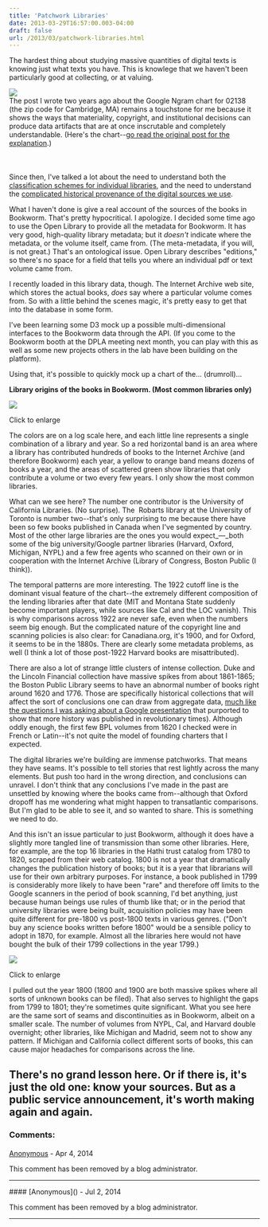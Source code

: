 ```yaml
---
title: 'Patchwork Libraries'
date: 2013-03-29T16:57:00.003-04:00
draft: false
url: /2013/03/patchwork-libraries.html
---
```


The hardest thing about studying massive quantities of digital texts is knowing just what texts you have. This is knowlege that we haven't been particularly good at collecting, or at valuing.

[![](http://4.bp.blogspot.com/-f1TWbi-0Ayw/UVX0AhdCq8I/AAAAAAAAD-4/h8NbS8QeZUA/s320/Screen+shot+2013-03-29+at+4.04.54+PM.png)](http://4.bp.blogspot.com/-f1TWbi-0Ayw/UVX0AhdCq8I/AAAAAAAAD-4/h8NbS8QeZUA/s1600/Screen+shot+2013-03-29+at+4.04.54+PM.png)  
The post I wrote two years ago about the Google Ngram chart for 02138 (the zip code for Cambridge, MA) remains a touchstone for me because it shows the ways that materiality, copyright, and institutional decisions can produce data artifacts that are at once inscrutable and completely understandable. (Here's the chart--[go read the original post for the explanation](http://sappingattention.blogspot.com/2011/01/digital-history-and-copyright-black.html).)  
[  
](http://4.bp.blogspot.com/-f1TWbi-0Ayw/UVX0AhdCq8I/AAAAAAAAD-4/h8NbS8QeZUA/s1600/Screen+shot+2013-03-29+at+4.04.54+PM.png)[  
](http://4.bp.blogspot.com/-f1TWbi-0Ayw/UVX0AhdCq8I/AAAAAAAAD-4/h8NbS8QeZUA/s1600/Screen+shot+2013-03-29+at+4.04.54+PM.png)  
Since then, I've talked a lot about the need to understand both the [classification schemes for individual libraries](http://sappingattention.blogspot.com/2011/02/fresh-set-of-eyes.html), and the need to understand the [complicated historical provenance of the digital sources we use](http://sappingattention.blogspot.com/2012/10/logbooks-and-long-history-of.html).

What I haven't done is give a real account of the sources of the books in Bookworm. That's pretty hypocritical. I apologize. I decided some time ago to use the Open Library to provide all the metadata for Bookworm. It has very good, high-quality library metadata; but it _doesn't_ indicate where the metadata, or the volume itself, came from. (The meta-metadata, if you will, is not great.) That's an ontological issue. Open Library describes "editions," so there's no space for a field that tells you where an individual pdf or text volume came from.

I recently loaded in this library data, though. The Internet Archive web site, which stores the actual books, _does_ say where a particular volume comes from. So with a little behind the scenes magic, it's pretty easy to get that into the database in some form.

I've been learning some D3 mock up a possible multi-dimensional interfaces to the Bookworm data through the API. (If you come to the Bookworm booth at the DPLA meeting next month, you can play with this as well as some new projects others in the lab have been building on the platform).

Using that, it's possible to quickly mock up a chart of the... (drumroll)...

**Library origins of the books in Bookworm. (Most common libraries only)**

[![](http://3.bp.blogspot.com/-2T07bnX9WDA/UVX37OAeM3I/AAAAAAAAD_I/NEKar5Z6rmg/s640/Bookworm+Source+Libraries.png)](http://3.bp.blogspot.com/-2T07bnX9WDA/UVX37OAeM3I/AAAAAAAAD_I/NEKar5Z6rmg/s1600/Bookworm+Source+Libraries.png)

Click to enlarge

The colors are on a log scale here, and each little line represents a single combination of a library and year. So a red horizontal band is an area where a library has contributed hundreds of books to the Internet Archive (and therefore Bookworm) each year, a yellow to orange band means dozens of books a year, and the areas of scattered green show libraries that only contribute a volume or two every few years. I only show the most common libraries.

What can we see here? The number one contributor is the University of California Libraries. (No surprise). The  Robarts library at the University of Toronto is number two--that's only surprising to me because there have been so few books published in Canada when I've segmented by country. Most of the other large libraries are the ones you would expect\_—_both some of the big university/Google partner libraries (Harvard, Oxford, Michigan, NYPL) and a few free agents who scanned on their own or in cooperation with the Internet Archive (Library of Congress, Boston Public (I think)).

The temporal patterns are more interesting. The 1922 cutoff line is the dominant visual feature of the chart--the extremely different composition of the lending libraries after that date (MIT and Montana State suddenly become important players, while sources like Cal and the LOC vanish). This is why comparisons across 1922 are never safe, even when the numbers seem big enough. But the complicated nature of the copyright line and scanning policies is also clear: for Canadiana.org, it's 1900, and for Oxford, it seems to be in the 1880s. There are clearly some metadata problems, as well (I think a lot of those post-1922 Harvard books are misattributed).

There are also a lot of strange little clusters of intense collection. Duke and the Lincoln Financial collection have massive spikes from about 1861-1865; the Boston Public Library seems to have an abnormal number of books right around 1620 and 1776. Those are specifically historical collections that will affect the sort of conclusions one can draw from aggregate data, [much like the questions I was asking about a Google presentation](http://sappingattention.blogspot.com/2012/07/do-revolutionaries-really-read-history.html) that purported to show that more history was published in revolutionary times). Although oddly enough, the first few BPL volumes from 1620 I checked were in French or Latin--it's not quite the model of founding charters that I expected.

The digital libraries we're building are immense patchworks. That means they have seams. It's possible to tell stories that rest lightly across the many elements. But push too hard in the wrong direction, and conclusions can unravel. I don't think that any conclusions I've made in the past are unsettled by knowing where the books came from--although that Oxford dropoff has me wondering what might happen to transatlantic comparisons. But I'm glad to be able to see it, and so wanted to share. This is something we need to do.

And this isn't an issue particular to just Bookworm, although it does have a slightly more tangled line of transmission than some other libraries. Here, for example, are the top 16 libraries in the Hathi trust catalog from 1780 to 1820, scraped from their web catalog. 1800 is not a year that dramatically changes the publication history of books; but it is a year that librarians will use for their own arbitrary purposes. For instance, a book published in 1799 is considerably more likely to have been "rare" and therefore off limits to the Google scanners in the period of book scanning, I'd bet anything, just because human beings use rules of thumb like that; or in the period that university libraries were being built, acquisition policies may have been quite different for pre-1800 vs post-1800 texts in various genres. ("Don't buy any science books written before 1800" would be a sensible policy to adopt in 1870, for example. Almost all the libraries here would not have bought the bulk of their 1799 collections in the year 1799.)

[![](http://2.bp.blogspot.com/-srhGOTAPnMs/UVX-G9JYisI/AAAAAAAAD_Q/NAsz8svi66g/s640/HathiContributors.png)](http://2.bp.blogspot.com/-srhGOTAPnMs/UVX-G9JYisI/AAAAAAAAD_Q/NAsz8svi66g/s1600/HathiContributors.png)

Click to enlarge

I pulled out the year 1800 (1800 and 1900 are both massive spikes where all sorts of unknown books can be filed). That also serves to highlight the gaps from 1799 to 1801; they're sometimes quite significant. What you see here are the same sort of seams and discontinuities as in Bookworm, albeit on a smaller scale. The number of volumes from NYPL, Cal, and Harvard double overnight; other libraries, like Michigan and Madrid, seem not to show any pattern. If Michigan and California collect different sorts of books, this can cause major headaches for comparisons across the line.

## There's no grand lesson here. Or if there is, it's just the old one: know your sources. But as a public service announcement, it's worth making again and again.

### Comments:

####

[Anonymous](#) - <time datetime="2014-04-17T17:56:01.738-04:00">Apr 4, 2014</time>

This comment has been removed by a blog administrator.

<hr />
#### 
[Anonymous]() - <time datetime="2014-07-01T09:29:08.220-04:00">Jul 2, 2014</time>

This comment has been removed by a blog administrator.

<hr />
